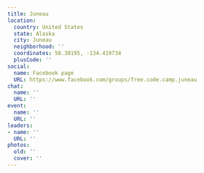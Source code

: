 ```yaml
---
title: Juneau
location:
  country: United States
  state: Alaska
  city: Juneau
  neighborhood: ''
  coordinates: 58.30195, -134.419734
  plusCode: ''
social:
  name: Facebook page
  URL: https://www.facebook.com/groups/free.code.camp.juneau
chat:
  name: ''
  URL: ''
event:
  name: ''
  URL: ''
leaders:
- name: ''
  URL: ''
photos:
  old: ''
  cover: ''
---
```

